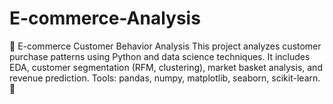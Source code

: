 # E-commerce-Analysis
📌 E-commerce Customer Behavior Analysis This project analyzes customer purchase patterns using Python and data science techniques. It includes EDA, customer segmentation (RFM, clustering), market basket analysis, and revenue prediction. Tools: pandas, numpy, matplotlib, seaborn, scikit-learn. 🚀
